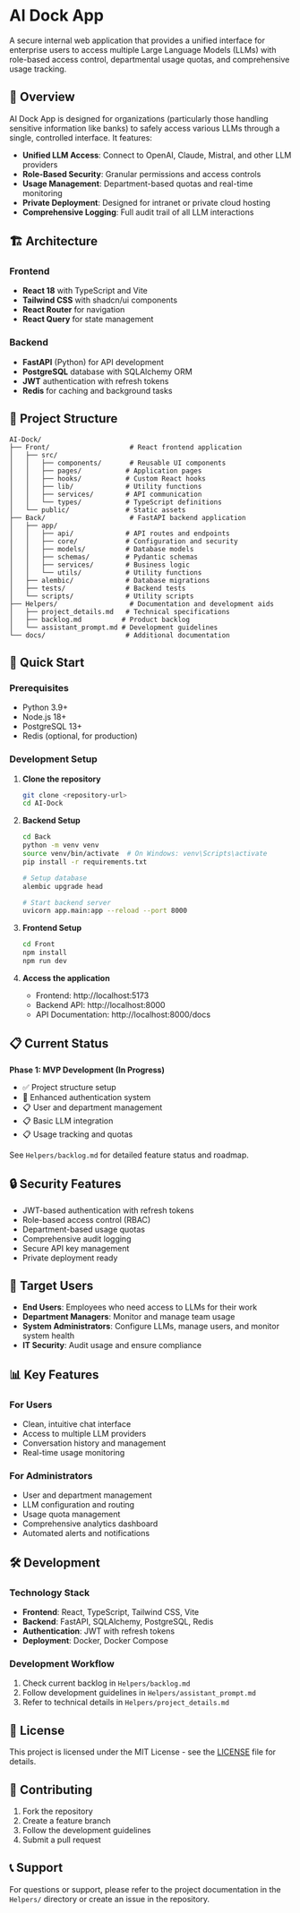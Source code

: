# AI Dock App

A secure internal web application that provides a unified interface for enterprise users to access multiple Large Language Models (LLMs) with role-based access control, departmental usage quotas, and comprehensive usage tracking.

## 🎯 Overview

AI Dock App is designed for organizations (particularly those handling sensitive information like banks) to safely access various LLMs through a single, controlled interface. It features:

- **Unified LLM Access**: Connect to OpenAI, Claude, Mistral, and other LLM providers
- **Role-Based Security**: Granular permissions and access controls
- **Usage Management**: Department-based quotas and real-time monitoring
- **Private Deployment**: Designed for intranet or private cloud hosting
- **Comprehensive Logging**: Full audit trail of all LLM interactions

## 🏗️ Architecture

### Frontend
- **React 18** with TypeScript and Vite
- **Tailwind CSS** with shadcn/ui components
- **React Router** for navigation
- **React Query** for state management

### Backend
- **FastAPI** (Python) for API development
- **PostgreSQL** database with SQLAlchemy ORM
- **JWT** authentication with refresh tokens
- **Redis** for caching and background tasks

## 📁 Project Structure

```
AI-Dock/
├── Front/                    # React frontend application
│   ├── src/
│   │   ├── components/       # Reusable UI components
│   │   ├── pages/           # Application pages
│   │   ├── hooks/           # Custom React hooks
│   │   ├── lib/             # Utility functions
│   │   ├── services/        # API communication
│   │   └── types/           # TypeScript definitions
│   └── public/              # Static assets
├── Back/                     # FastAPI backend application
│   ├── app/
│   │   ├── api/             # API routes and endpoints
│   │   ├── core/            # Configuration and security
│   │   ├── models/          # Database models
│   │   ├── schemas/         # Pydantic schemas
│   │   ├── services/        # Business logic
│   │   └── utils/           # Utility functions
│   ├── alembic/             # Database migrations
│   ├── tests/               # Backend tests
│   └── scripts/             # Utility scripts
├── Helpers/                  # Documentation and development aids
│   ├── project_details.md   # Technical specifications
│   ├── backlog.md          # Product backlog
│   └── assistant_prompt.md # Development guidelines
└── docs/                    # Additional documentation
```

## 🚀 Quick Start

### Prerequisites
- Python 3.9+
- Node.js 18+
- PostgreSQL 13+
- Redis (optional, for production)

### Development Setup

1. **Clone the repository**
   ```bash
   git clone <repository-url>
   cd AI-Dock
   ```

2. **Backend Setup**
   ```bash
   cd Back
   python -m venv venv
   source venv/bin/activate  # On Windows: venv\Scripts\activate
   pip install -r requirements.txt
   
   # Setup database
   alembic upgrade head
   
   # Start backend server
   uvicorn app.main:app --reload --port 8000
   ```

3. **Frontend Setup**
   ```bash
   cd Front
   npm install
   npm run dev
   ```

4. **Access the application**
   - Frontend: http://localhost:5173
   - Backend API: http://localhost:8000
   - API Documentation: http://localhost:8000/docs

## 📋 Current Status

**Phase 1: MVP Development (In Progress)**
- ✅ Project structure setup
- 🚧 Enhanced authentication system
- 📋 User and department management
- 📋 Basic LLM integration
- 📋 Usage tracking and quotas

See `Helpers/backlog.md` for detailed feature status and roadmap.

## 🔒 Security Features

- JWT-based authentication with refresh tokens
- Role-based access control (RBAC)
- Department-based usage quotas
- Comprehensive audit logging
- Secure API key management
- Private deployment ready

## 🎯 Target Users

- **End Users**: Employees who need access to LLMs for their work
- **Department Managers**: Monitor and manage team usage
- **System Administrators**: Configure LLMs, manage users, and monitor system health
- **IT Security**: Audit usage and ensure compliance

## 📊 Key Features

### For Users
- Clean, intuitive chat interface
- Access to multiple LLM providers
- Conversation history and management
- Real-time usage monitoring

### For Administrators
- User and department management
- LLM configuration and routing
- Usage quota management
- Comprehensive analytics dashboard
- Automated alerts and notifications

## 🛠️ Development

### Technology Stack
- **Frontend**: React, TypeScript, Tailwind CSS, Vite
- **Backend**: FastAPI, SQLAlchemy, PostgreSQL, Redis
- **Authentication**: JWT with refresh tokens
- **Deployment**: Docker, Docker Compose

### Development Workflow
1. Check current backlog in `Helpers/backlog.md`
2. Follow development guidelines in `Helpers/assistant_prompt.md`
3. Refer to technical details in `Helpers/project_details.md`

## 📄 License

This project is licensed under the MIT License - see the [LICENSE](LICENSE) file for details.

## 🤝 Contributing

1. Fork the repository
2. Create a feature branch
3. Follow the development guidelines
4. Submit a pull request

## 📞 Support

For questions or support, please refer to the project documentation in the `Helpers/` directory or create an issue in the repository.
